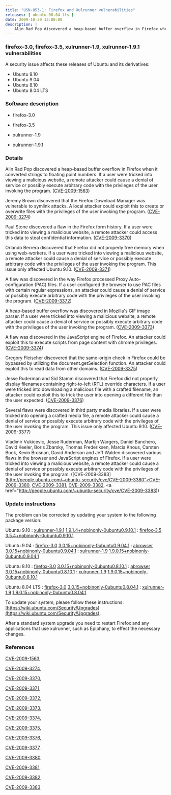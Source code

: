 ```yaml
---
title: "USN-853-1: Firefox and Xulrunner vulnerabilities"
releases: [ ubuntu-08.04-lts ]
date: 2009-10-30 12:00:00
description: |
    Alin Rad Pop discovered a heap-based buffer overflow in Firefox when it converted strings to floating point numbers. If a user were tricked into viewing a malicious website, a remote attacker could cause a denial of service or possibly execute arbitrary code with the privileges of the user invoking the program. ([CVE-2009-1563](http://people.ubuntu.com/~ubuntu-security/cve/CVE-2009-1563))
--- 
```

 
### firefox-3.0, firefox-3.5, xulrunner-1.9, xulrunner-1.9.1 vulnerabilities

A security issue affects these releases of Ubuntu and its derivatives:

* Ubuntu 9.10
* Ubuntu 9.04
* Ubuntu 8.10
* Ubuntu 8.04 LTS

### Software description

* firefox-3.0 

* firefox-3.5 

* xulrunner-1.9 

* xulrunner-1.9.1 

### Details

Alin Rad Pop discovered a heap-based buffer overflow in Firefox when it converted strings to floating point numbers. If a user were tricked into viewing a malicious website, a remote attacker could cause a denial of service or possibly execute arbitrary code with the privileges of the user invoking the program. ([CVE-2009-1563](http://people.ubuntu.com/~ubuntu-security/cve/CVE-2009-1563))

Jeremy Brown discovered that the Firefox Download Manager was vulnerable to symlink attacks. A local attacker could exploit this to create or overwrite files with the privileges of the user invoking the program. ([CVE-2009-3274](http://people.ubuntu.com/~ubuntu-security/cve/CVE-2009-3274))

Paul Stone discovered a flaw in the Firefox form history. If a user were tricked into viewing a malicious website, a remote attacker could access this data to steal confidential information. ([CVE-2009-3370](http://people.ubuntu.com/~ubuntu-security/cve/CVE-2009-3370))

Orlando Berrera discovered that Firefox did not properly free memory when using web-workers. If a user were tricked into viewing a malicious website, a remote attacker could cause a denial of service or possibly execute arbitrary code with the privileges of the user invoking the program. This issue only affected Ubuntu 9.10. ([CVE-2009-3371](http://people.ubuntu.com/~ubuntu-security/cve/CVE-2009-3371))

A flaw was discovered in the way Firefox processed Proxy Auto-configuration (PAC) files. If a user configured the browser to use PAC files with certain regular expressions, an attacker could cause a denial of service or possibly execute arbitrary code with the privileges of the user invoking the program. ([CVE-2009-3372](http://people.ubuntu.com/~ubuntu-security/cve/CVE-2009-3372))

A heap-based buffer overflow was discovered in Mozilla&#39;s GIF image parser. If a user were tricked into viewing a malicious website, a remote attacker could cause a denial of service or possibly execute arbitrary code with the privileges of the user invoking the program. ([CVE-2009-3373](http://people.ubuntu.com/~ubuntu-security/cve/CVE-2009-3373))

A flaw was discovered in the JavaScript engine of Firefox. An attacker could exploit this to execute scripts from page content with chrome privileges. ([CVE-2009-3374](http://people.ubuntu.com/~ubuntu-security/cve/CVE-2009-3374))

Gregory Fleischer discovered that the same-origin check in Firefox could be bypassed by utilizing the document.getSelection function. An attacker could exploit this to read data from other domains. ([CVE-2009-3375](http://people.ubuntu.com/~ubuntu-security/cve/CVE-2009-3375))

Jesse Ruderman and Sid Stamm discovered that Firefox did not properly display filenames containing right-to-left (RTL) override characters. If a user were tricked into downloading a malicious file with a crafted filename, an attacker could exploit this to trick the user into opening a different file than the user expected. ([CVE-2009-3376](http://people.ubuntu.com/~ubuntu-security/cve/CVE-2009-3376))

Several flaws were discovered in third party media libraries. If a user were tricked into opening a crafted media file, a remote attacker could cause a denial of service or possibly execute arbitrary code with the privileges of the user invoking the program. This issue only affected Ubuntu 9.10. ([CVE-2009-3377](http://people.ubuntu.com/~ubuntu-security/cve/CVE-2009-3377))

Vladimir Vukicevic, Jesse Ruderman, Martijn Wargers, Daniel Banchero, David Keeler, Boris Zbarsky, Thomas Frederiksen, Marcia Knous, Carsten Book, Kevin Brosnan, David Anderson and Jeff Walden discovered various flaws in the browser and JavaScript engines of Firefox. If a user were tricked into viewing a malicious website, a remote attacker could cause a denial of service or possibly execute arbitrary code with the privileges of the user invoking the program. ([CVE-2009-3383](http://people.ubuntu.com/~ubuntu-security/cve/CVE-2009-3380">CVE-2009-3380</a>, <a href="http://people.ubuntu.com/~ubuntu-security/cve/CVE-2009-3381">CVE-2009-3381</a>, <a href="http://people.ubuntu.com/~ubuntu-security/cve/CVE-2009-3382">CVE-2009-3382</a>, <a href="http://people.ubuntu.com/~ubuntu-security/cve/CVE-2009-3383)) 

### Update instructions

The problem can be corrected by updating your system to the following package version:

Ubuntu 9.10
 : [xulrunner-1.9.1](https://launchpad.net/ubuntu/+source/xulrunner-1.9.1) <span> [1.9.1.4+nobinonly-0ubuntu0.9.10.1](https://launchpad.net/ubuntu/+source/xulrunner-1.9.1/1.9.1.4+nobinonly-0ubuntu0.9.10.1) </span> 
 : [firefox-3.5](https://launchpad.net/ubuntu/+source/firefox-3.5) <span> [3.5.4+nobinonly-0ubuntu0.9.10.1](https://launchpad.net/ubuntu/+source/firefox-3.5/3.5.4+nobinonly-0ubuntu0.9.10.1) </span> 

Ubuntu 9.04
 : [firefox-3.0](https://launchpad.net/ubuntu/+source/firefox-3.0) <span> [3.0.15+nobinonly-0ubuntu0.9.04.1](https://launchpad.net/ubuntu/+source/firefox-3.0/3.0.15+nobinonly-0ubuntu0.9.04.1) </span> 
 : [abrowser](https://launchpad.net/ubuntu/+source/firefox-3.0) <span> [3.0.15+nobinonly-0ubuntu0.9.04.1](https://launchpad.net/ubuntu/+source/firefox-3.0/3.0.15+nobinonly-0ubuntu0.9.04.1) </span> 
 : [xulrunner-1.9](https://launchpad.net/ubuntu/+source/xulrunner-1.9) <span> [1.9.0.15+nobinonly-0ubuntu0.9.04.1](https://launchpad.net/ubuntu/+source/xulrunner-1.9/1.9.0.15+nobinonly-0ubuntu0.9.04.1) </span> 

Ubuntu 8.10
 : [firefox-3.0](https://launchpad.net/ubuntu/+source/firefox-3.0) <span> [3.0.15+nobinonly-0ubuntu0.8.10.1](https://launchpad.net/ubuntu/+source/firefox-3.0/3.0.15+nobinonly-0ubuntu0.8.10.1) </span> 
 : [abrowser](https://launchpad.net/ubuntu/+source/firefox-3.0) <span> [3.0.15+nobinonly-0ubuntu0.8.10.1](https://launchpad.net/ubuntu/+source/firefox-3.0/3.0.15+nobinonly-0ubuntu0.8.10.1) </span> 
 : [xulrunner-1.9](https://launchpad.net/ubuntu/+source/xulrunner-1.9) <span> [1.9.0.15+nobinonly-0ubuntu0.8.10.1](https://launchpad.net/ubuntu/+source/xulrunner-1.9/1.9.0.15+nobinonly-0ubuntu0.8.10.1) </span> 

Ubuntu 8.04 LTS
 : [firefox-3.0](https://launchpad.net/ubuntu/+source/firefox-3.0) <span> [3.0.15+nobinonly-0ubuntu0.8.04.1](https://launchpad.net/ubuntu/+source/firefox-3.0/3.0.15+nobinonly-0ubuntu0.8.04.1) </span> 
 : [xulrunner-1.9](https://launchpad.net/ubuntu/+source/xulrunner-1.9) <span> [1.9.0.15+nobinonly-0ubuntu0.8.04.1](https://launchpad.net/ubuntu/+source/xulrunner-1.9/1.9.0.15+nobinonly-0ubuntu0.8.04.1) </span> 

To update your system, please follow these instructions: [https://wiki.ubuntu.com/Security/Upgrades](https://wiki.ubuntu.com/Security/Upgrades).

After a standard system upgrade you need to restart Firefox and any applications that use xulrunner, such as Epiphany, to effect the necessary changes. 

### References

 [CVE-2009-1563](http://people.ubuntu.com/~ubuntu-security/cve/CVE-2009-1563), 

 [CVE-2009-3274](http://people.ubuntu.com/~ubuntu-security/cve/CVE-2009-3274), 

 [CVE-2009-3370](http://people.ubuntu.com/~ubuntu-security/cve/CVE-2009-3370), 

 [CVE-2009-3371](http://people.ubuntu.com/~ubuntu-security/cve/CVE-2009-3371), 

 [CVE-2009-3372](http://people.ubuntu.com/~ubuntu-security/cve/CVE-2009-3372), 

 [CVE-2009-3373](http://people.ubuntu.com/~ubuntu-security/cve/CVE-2009-3373), 

 [CVE-2009-3374](http://people.ubuntu.com/~ubuntu-security/cve/CVE-2009-3374), 

 [CVE-2009-3375](http://people.ubuntu.com/~ubuntu-security/cve/CVE-2009-3375), 

 [CVE-2009-3376](http://people.ubuntu.com/~ubuntu-security/cve/CVE-2009-3376), 

 [CVE-2009-3377](http://people.ubuntu.com/~ubuntu-security/cve/CVE-2009-3377), 

 [CVE-2009-3380](http://people.ubuntu.com/~ubuntu-security/cve/CVE-2009-3380), 

 [CVE-2009-3381](http://people.ubuntu.com/~ubuntu-security/cve/CVE-2009-3381), 

 [CVE-2009-3382](http://people.ubuntu.com/~ubuntu-security/cve/CVE-2009-3382), 

 [CVE-2009-3383](http://people.ubuntu.com/~ubuntu-security/cve/CVE-2009-3383)
 
